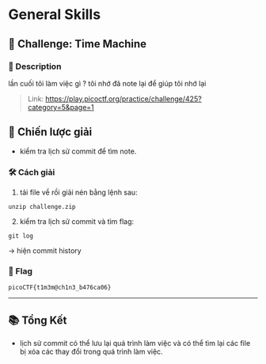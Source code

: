 
# General Skills

## 🧩 Challenge: Time Machine

### 📝 Description
lần cuối tôi làm việc gì ? tôi nhớ đã note lại để giúp tôi nhớ lại

> Link: https://play.picoctf.org/practice/challenge/425?category=5&page=1

## 🧠 Chiến lược giải
- kiểm tra lịch sử commit để tìm note.

### 🛠️ Cách giải

1. tải file về rồi giải nén bằng lệnh sau:

```
unzip challenge.zip
```

2. kiểm tra lịch sử commit và tìm flag:
```
git log
```
-> hiện commit history 

### 🏁 Flag
```
picoCTF{t1m3m@ch1n3_b476ca06}
```

---

## 📚 Tổng Kết
- lịch sử commit có thể lưu lại quá trình làm việc và có thể tìm lại các file bị xóa các thay đổi trong quá trình làm việc.
